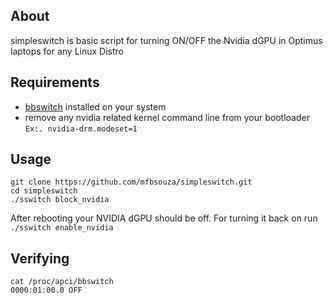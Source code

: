 About
-----
simpleswitch is basic script for turning ON/OFF the Nvidia dGPU in Optimus laptops for any Linux Distro

Requirements
------------
* [bbswitch](https://github.com/Bumblebee-Project/bbswitch/tree/develop) installed on your system
* remove any nvidia related kernel command line from your bootloader `Ex:. nvidia-drm.modeset=1`

Usage
-----
    git clone https://github.com/mfbsouza/simpleswitch.git
    cd simpleswitch
    ./sswitch block_nvidia

After rebooting your NVIDIA dGPU should be off. For turning it back on run `./sswitch enable_nvidia`

Verifying
---------
    cat /proc/apci/bbswitch
    0000:01:00.0 OFF
